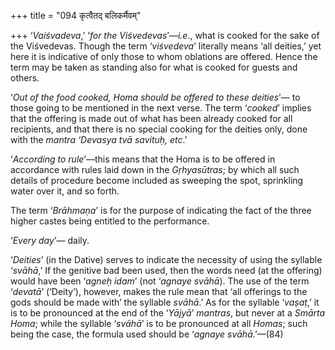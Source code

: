 +++
title = "094 कृत्वैतद् बलिकर्मैवम्"

+++
‘*Vaiśvadeva*,’ ‘*for the Viśvedevas*’—*i.e*., what is cooked for the
sake of the Viśvedevas. Though the term ‘*viśvedeva*’ literally means
‘all deities,’ yet here it is indicative of only those to whom oblations
are offered. Hence the term may be taken as standing also for what is
cooked for guests and others.

‘*Out of the food cooked, Homa should be offered to these deities*’— to
those going to be mentioned in the next verse. The term ‘*cooked*’
implies that the offering is made out of what has been already cooked
for all recipients, and that there is no special cooking for the deities
only, done with the *mantra ‘Devasya tvā savituḥ, etc*.’

‘*According to rule*’—this means that the Homa is to be offered in
accordance with rules laid down in the *Gṛhyasūtras*; by which all such
details of procedure become included as sweeping the spot, sprinkling
water over it, and so forth.

The term ‘*Brāhmaṇa*’ is for the purpose of indicating the fact of the
three higher castes being entitled to the performance.

‘*Every day*’— daily.

‘*Deities*’ (in the Dative) serves to indicate the necessity of using
the syllable ‘*svāhā*,’ If the genitive bad been used, then the words
need (at the offering) would have been ‘*agneḥ idam*’ (not ‘*agnaye
svāhā*). The use of the term ‘*devatā*’ (‘Deity’), however, makes the
rule mean that ‘all offerings to the gods should be made with’ the
syllable *svāhā*.’ As for the syllable ‘*vaṣaṭ*,’ it is to be pronounced
at the end of the ‘*Yājyā*’ *mantras*, but never at a *Smārta Homa*;
while the syllable ‘*svāhā*’ is to be pronounced at all *Homas*; such
being the case, the formula used should be ‘*agnaye svāhā*.’—(84)


